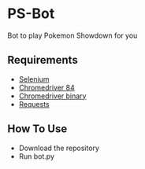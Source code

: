 # PS-Bot
Bot to play Pokemon Showdown for you
## Requirements
- [Selenium](https://selenium-python.readthedocs.io/installation.html)
- [Chromedriver 84](https://chromedriver.chromium.org/downloads)
- [Chromedriver binary](https://pypi.org/project/chromedriver-binary/)
- [Requests](https://pypi.org/project/requests/2.7.0/)

## How To Use
- Download the repository
- Run bot.py
